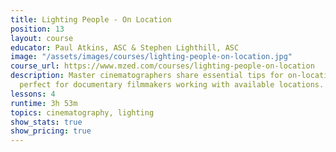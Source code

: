 ```yaml
---
title: Lighting People - On Location
position: 13
layout: course
educator: Paul Atkins, ASC & Stephen Lighthill, ASC
image: "/assets/images/courses/lighting-people-on-location.jpg"
course_url: https://www.mzed.com/courses/lighting-people-on-location
description: Master cinematographers share essential tips for on-location lighting,
  perfect for documentary filmmakers working with available locations.
lessons: 4
runtime: 3h 53m
topics: cinematography, lighting
show_stats: true
show_pricing: true
---
```


